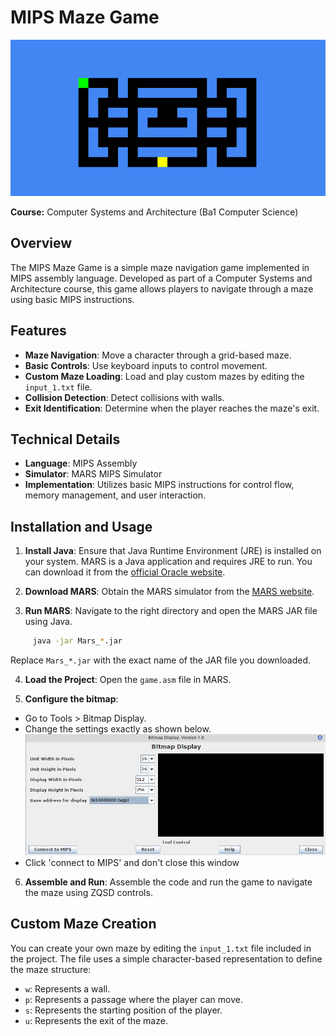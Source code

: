 # MIPS Maze Game

![Preview](images/preview.png)


**Course:** Computer Systems and Architecture (Ba1 Computer Science)

## Overview

The MIPS Maze Game is a simple maze navigation game implemented in MIPS assembly language. Developed as part of a Computer Systems and Architecture course, this game allows players to navigate through a maze using basic MIPS instructions.

## Features
- **Maze Navigation**: Move a character through a grid-based maze.
- **Basic Controls**: Use keyboard inputs to control movement.
- **Custom Maze Loading**: Load and play custom mazes by editing the `input_1.txt` file.
- **Collision Detection**: Detect collisions with walls.
- **Exit Identification**: Determine when the player reaches the maze's exit.
## Technical Details

- **Language**: MIPS Assembly
- **Simulator**: MARS MIPS Simulator
- **Implementation**: Utilizes basic MIPS instructions for control flow, memory management, and user interaction.


## Installation and Usage

1. **Install Java**: Ensure that Java Runtime Environment (JRE) is installed on your system. MARS is a Java application and requires JRE to run. You can download it from the [official Oracle website](https://www.oracle.com/java/technologies/javase-downloads.html).
2. **Download MARS**: Obtain the MARS simulator from the [MARS website](http://courses.missouristate.edu/kenvollmar/mars/).


3. **Run MARS**: Navigate to the right directory and open the MARS JAR file using Java.
```bash
     java -jar Mars_*.jar
```
Replace `Mars_*.jar` with the exact name of the JAR file you downloaded.

4. **Load the Project**: Open the `game.asm` file in MARS.

5. **Configure the bitmap**: 
- Go to Tools > Bitmap Display.
- Change the settings exactly as shown below.
![Bitmap](images/bitmap.png)
- Click 'connect to MIPS' and don't close this window
6. **Assemble and Run**: Assemble the code and run the game to navigate the maze using ZQSD controls.


## Custom Maze Creation

You can create your own maze by editing the `input_1.txt` file included in the project. The file uses a simple character-based representation to define the maze structure:

- `w`: Represents a wall.
- `p`: Represents a passage where the player can move.
- `s`: Represents the starting position of the player.
- `u`: Represents the exit of the maze.
